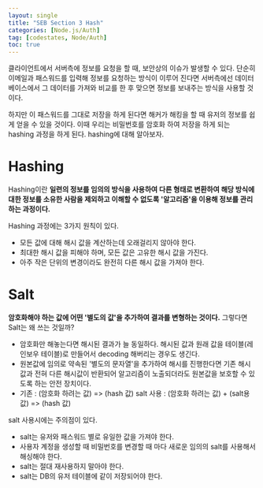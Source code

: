 ```yaml
---
layout: single
title: "SEB Section 3 Hash"
categories: [Node.js/Auth]
tag: [codestates, Node/Auth]
toc: true
---
```


클라이언트에서 서버측에 정보를 요청을 할 때, 보안상의 이슈가 발생할 수 있다. 단순히 이메일과 패스워드를 입력해 정보를 요청하는 방식이 이루어 진다면 서버측에선 데이터베이스에서 그 데이터를 가져와 비교를 한 후 맞으면 정보를 보내주는 방식을 사용할 것이다.

하지만 이 패스워드를 그대로 저장을 하게 된다면 해커가 해킹을 할 때 유저의 정보를 쉽게 얻을 수 있을 것이다. 이때 우리는 비밀번호를 암호화 하여 저장을 하게 되는 hashing 과정을 하게 된다. hashing에 대해 알아보자.

# Hashing

Hashing이란 **일련의 정보를 임의의 방식을 사용하여 다른 형태로 변환하여 해당 방식에 대한 정보를 소유한 사람을 제외하고 이해할 수 없도록 '알고리즘'을 이용해 정보를 관리하는 과정이다.**

Hashing 과정에는 3가지 원칙이 있다.

- 모든 값에 대해 해시 값을 계산하는데 오래걸리지 않아야 한다.
- 최대한 해시 값을 피해야 하며, 모든 값은 고유한 해시 값을 가진다.
- 아주 작은 단위의 변경이라도 완전히 다른 해시 값을 가져야 한다.

# Salt

**암호화해야 하는 값에 어떤 '별도의 값'을 추가하여 결과를 변형하는 것이다.**
그렇다면 Salt는 왜 쓰는 것일까?

- 암호화만 해놓는다면 해시된 결과가 늘 동일하다. 해시된 값과 원래 값을
  테이블(레인보우 테이블)로 만들어서 decoding 해버리는 경우도 생긴다.
- 원본값에 임의로 약속된 '별도의 문자열'을 추가하여 해시를 진행한다면
  기존 해시값과 전혀 다른 해시값이 반환되어 알고리즘이 노출되더라도 원본값을 보호할 수 있도록 하는 안전 장치이다.
- 기존 : (암호화 하려는 값) => (hash 값)
  salt 사용 : (암호화 하려는 값) + (salt용 값) => (hash 값)

salt 사용시에는 주의점이 있다.

- salt는 유저와 패스워드 별로 유일한 값을 가져야 한다.
- 사용자 계정을 생성할 때 비밀번호를 변경할 때 마다 새로운 임의의 salt를
  사용해서 해싱해야 한다.
- salt는 절대 재사용하지 말아야 한다.
- salt는 DB의 유저 테이블에 같이 저장되어야 한다.
